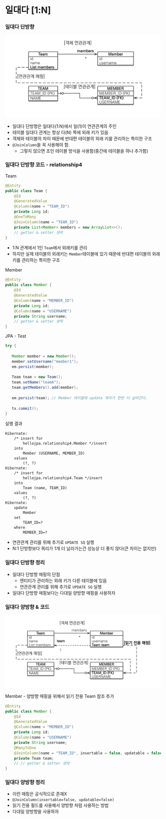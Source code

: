 # 일대다 [1:N]

### 일대다 단방향

![1.png](Image%2F1.png)
- 일대다 단방향은 일대다(1:N)에서 일(1)이 연관관계의 주인
- 테이블 일대다 관계는 항상 다(N) 쪽에 외래 키가 있음
- 객체와 테이블의 차이 때문에 반대편 테이블의 외래 키를 관리하는 특이한 구조
- ```@JoinColumn```을 꼭 사용해야 함.
  - 그렇지 않으면 조인 테이블 방식을 사용함(중간에 테이블을 하나 추가함)

### 일대다 단방향 코드 - relationship4

Team
```java
@Entity
public class Team {
    @Id
    @GeneratedValue
    @Column(name = "TEAM_ID")
    private Long id;
    @OneToMany
    @JoinColumn(name = "TEAM_ID")
    private List<Member> members = new ArrayList<>();
    // getter & setter 생략 
}    
```
- 1:N 관계에서 1인 ``Team``에서 외래키를 관리 
- 하지만 실제 테이블의 외래키는 ``Member``테이블에 있기 때문에 반대편 테이블의 외래 키를 관리하는 특이한 구조

Member
```java
@Entity
public class Member {
    @Id
    @GeneratedValue
    @Column(name = "MEMBER_ID")
    private Long id;
    @Column(name = "USERNAME")
    private String username;
    // getter & setter 생략 
}    
```

JPA - Test
```java
try {

   Member member = new Member();
   member.setUsername("member1");
   em.persist(member);

   Team team = new Team();
   team.setName("teamA");
   team.getMembers().add(member);

   em.persist(team); // Member 테이블에 update 쿼리가 한번 더 날라간다.
        
   tx.commit();
}
```

실행 결과
```text
Hibernate: 
    /* insert for
        hellojpa.relationship4.Member */insert 
    into
        Member (USERNAME, MEMBER_ID) 
    values
        (?, ?)
Hibernate: 
    /* insert for
        hellojpa.relationship4.Team */insert 
    into
        Team (name, TEAM_ID) 
    values
        (?, ?)
Hibernate: 
    update
        Member 
    set
        TEAM_ID=? 
    where
        MEMBER_ID=?
```
- 연관관계 관리를 위해 추가로 ``UPDATE SQ`` 실행
- N:1 단방향보다 쿼리가 1개 더 날라가는건 성능상 더 좋지 않다(큰 차이는 없지만)


### 일대다 단방향 정리

- 일대다 단방향 매핑의 단점
  - 엔티티가 관리하는 외래 키가 다른 테이블에 있음
  - 연관관계 관리를 위해 추가로 ``UPDATE SQ`` 실행
- 일대다 단방향 매핑보다는 다대일 양방향 매핑을 사용하자

### 일대다 양방향 & 코드 

![2.png](Image%2F2.png)


Member - 양방향 매핑을 위해서 읽기 전용 Team 참조 추가 
```java
@Entity
public class Member {
    @Id
    @GeneratedValue
    @Column(name = "MEMBER_ID")
    private Long id;
    @Column(name = "USERNAME")
    private String username;
    @ManyToOne
    @JoinColumn(name = "TEAM_ID", insertable = false, updatable = false)
    private Team team;
    // // getter & setter 생략 
}    
```

### 일대다 양방향 정리

- 이런 매핑은 공식적으로 존재X
- ``@JoinColumn(insertable=false, updatable=false)``
- 읽기 전용 필드를 사용해서 양방향 처럼 사용하는 방법
- 다대일 양방향을 사용하자